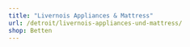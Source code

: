 ```yaml
---
title: "Livernois Appliances & Mattress"
url: /detroit/livernois-appliances-und-mattress/
shop: Betten
---
```

